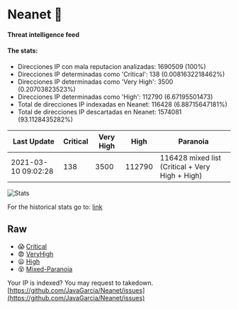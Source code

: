 # Neanet :hocho:
#### Threat intelligence feed
#### The stats:

- Direcciones IP con mala reputacion analizadas: 1690509 (100%)
- Direcciones IP determinadas como 'Critical':  138 (0.0081632218462%)
- Direcciones IP determinadas como 'Very High':  3500 (0.20703823523%)
- Direcciones IP determinadas como 'High':  112790 (6.67195501473)
- Total de direcciones IP indexadas en Neanet:  116428 (6.88715647181%)
- Total de direcciones IP descartadas en Neanet:  1574081 (93.1128435282%)

| Last Update | Critical | Very High | High | Paranoia |
| --- | --- | --- | --- | --- |
| 2021-03-10 09:02:28 | 138 | 3500 | 112790 | 116428 mixed list (Critical + Very High + High)|

![Stats](https://docs.google.com/spreadsheets/d/e/2PACX-1vSnaNMIXVabIpDJjufMlzH7poXnshF3mgd8Is1g9ytUEzVsP5my4Trn8f-xkoLLQ38xpL3HtmUexLo6/pubchart?oid=501124687&format=image)

For the historical stats go to: [link](/stats.csv)
## Raw
- :scream: [Critical](https://raw.githubusercontent.com/JavaGarcia/Neanet/master/blacklists/neanet_critical.txt)
- :fearful: [VeryHigh](https://raw.githubusercontent.com/JavaGarcia/Neanet/master/blacklists/neanet_veryHigh.txtt)
- :frowning: [High](https://raw.githubusercontent.com/JavaGarcia/Neanet/master/blacklists/neanet_high.txt)
- :dizzy_face: [Mixed-Paranoia](https://raw.githubusercontent.com/JavaGarcia/Neanet/master/blacklists/neanet_all.txt)


Your IP is indexed? You may request to takedown. [https://github.com/JavaGarcia/Neanet/issues](https://github.com/JavaGarcia/Neanet/issues)























































































































































































































































































































































































































































































































































































































































































































































































































































































































































































































































































































































































































































































































































































































































































































































































































































































































































































































































































































































































































































































































































































































































































































































































































































































































































































































































































































































































































































































































































































































































































































































































































































































































































































































































































































































































































































































































































































































































































































































































































































































































































































































































































































































































































































































































































































































































































































































































































































































































































